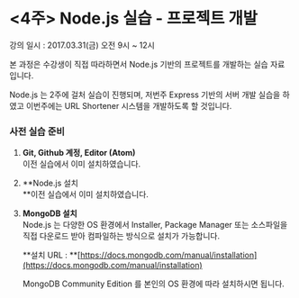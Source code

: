 # &lt;4주&gt; Node.js 실습 - 프로젝트 개발

강의 일시 : 2017.03.31\(금\) 오전 9시 ~ 12시

본 과정은 수강생이 직접 따라하면서 Node.js 기반의 프로젝트를 개발하는 실습 자료 입니다.

Node.js 는 2주에 걸처 실습이 진행되며, 저번주 Express 기반의 서버 개발 실습을 하였고 이번주에는 URL Shortener 시스템을 개발하도록 할 것입니다.

### **사전 실습 준비**

1. **Git, Github 계정, Editor \(Atom\)**  
   이전 실습에서 이미 설치하였습니다.

2. **Node.js 설치      
   **이전 실습에서 이미 설치하였습니다.

3. **MongoDB 설치**  
   Node.js 는 다양한 OS 환경에서 Installer, Package Manager 또는 소스파일을 직접 다운로드 받아 컴파일하는 방식으로 설치가 가능합니다.

   **설치 URL : **[https://docs.mongodb.com/manual/installation](https://docs.mongodb.com/manual/installation)

   MongoDB Community Edition 를 본인의 OS 환경에 따라 설치하시면 됩니다.



